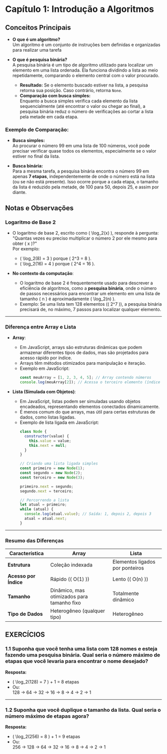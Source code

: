 # Capítulo 1: Introdução a Algoritmos

## Conceitos Principais

- **O que é um algoritmo?**  
  Um algoritmo é um conjunto de instruções bem definidas e organizadas para realizar uma tarefa   

- **O que é pesquisa binária?**  
  A pesquisa binária é um tipo de algoritmo utilizado para localizar um elemento em uma lista ordenada. Ela funciona dividindo a lista ao meio repetidamente, comparando o elemento central com o valor procurado.  
  - **Resultado:** Se o elemento buscado estiver na lista, a pesquisa retorna sua posição. Caso contrário, retorna `None`.  
  - **Comparação com busca simples:**  
    Enquanto a busca simples verifica cada elemento da lista sequencialmente (até encontrar o valor ou chegar ao final), a pesquisa binária reduz o número de verificações ao cortar a lista pela metade em cada etapa.

### Exemplo de Comparação:
- **Busca simples:**  
  Ao procurar o número 99 em uma lista de 100 números, você pode precisar verificar quase todos os elementos, especialmente se o valor estiver no final da lista.

- **Busca binária:**  
  Para a mesma tarefa, a pesquisa binária encontra o número 99 em apenas **7 etapas**, independentemente de onde o número está na lista (ou se não está presente). Isso ocorre porque a cada etapa, o tamanho da lista é reduzido pela metade, de 100 para 50, depois 25, e assim por diante.

## Notas e Observações

### **Logaritmo de Base 2**
- O logaritmo de base 2, escrito como \( \log_2(x) \), responde à pergunta: "Quantas vezes eu preciso multiplicar o número 2 por ele mesmo para obter \( x \)?"  
  Por exemplo:
  - \( \log_2(8) = 3 \) porque \( 2^3 = 8 \).
  - \( \log_2(16) = 4 \) porque \( 2^4 = 16 \).

- **No contexto da computação**:
  - O logaritmo de base 2 é frequentemente usado para descrever a eficiência de algoritmos, como a **pesquisa binária**, onde o número de passos necessários para encontrar um elemento em uma lista de tamanho \( n \) é aproximadamente \( \log_2(n) \).
  - Exemplo: Se uma lista tem 128 elementos (\( 2^7 \)), a pesquisa binária precisará de, no máximo, 7 passos para localizar qualquer elemento.

---

### **Diferença entre Array e Lista**

- **Array**:
  - Em JavaScript, arrays são estruturas dinâmicas que podem armazenar diferentes tipos de dados, mas são projetados para acesso rápido por índice.
  - Arrays têm métodos otimizados para manipulação e iteração.
  - Exemplo em JavaScript:
    ```javascript
    const meuArray = [1, 2, 3, 4, 5]; // Array contendo números
    console.log(meuArray[2]); // Acessa o terceiro elemento (índice 2) -> Saída: 3
    ```

- **Lista (Simulada com Objetos)**:
  - Em JavaScript, listas podem ser simuladas usando objetos encadeados, representando elementos conectados dinamicamente.
  - É menos comum do que arrays, mas útil para certas estruturas de dados, como listas ligadas.
  - Exemplo de lista ligada em JavaScript:
    ```javascript
    class Node {
      constructor(value) {
        this.value = value;
        this.next = null;
      }
    }

    // Criando uma lista ligada simples
    const primeiro = new Node(1);
    const segundo = new Node(2);
    const terceiro = new Node(3);

    primeiro.next = segundo;
    segundo.next = terceiro;

    // Percorrendo a lista
    let atual = primeiro;
    while (atual) {
      console.log(atual.value); // Saída: 1, depois 2, depois 3
      atual = atual.next;
    }
    ```

---

### **Resumo das Diferenças**
| **Característica**   | **Array**                           | **Lista**                           |
|-----------------------|-------------------------------------|--------------------------------------|
| **Estrutura**         | Coleção indexada                   | Elementos ligados por ponteiros     |
| **Acesso por Índice** | Rápido (\( O(1) \))                | Lento (\( O(n) \))                  |
| **Tamanho**           | Dinâmico, mas otimizados para tamanho fixo | Totalmente dinâmico               |
| **Tipo de Dados**     | Heterogêneo (qualquer tipo)         | Heterogêneo                         |


## EXERCÍCIOS

### 1.1 Suponha que você tenha uma lista com 128 nomes e esteja fazendo uma pesquisa binária. Qual seria o número máximo de etapas que você levaria para encontrar o nome desejado?

**Resposta:**  
- \( \log_2(128) = 7 \) + 1 = 8 etapas  
- Ou:  
  128 → 64 → 32 → 16 → 8 → 4 → 2 → 1  

---

### 1.2 Suponha que você duplique o tamanho da lista. Qual seria o número máximo de etapas agora?

**Resposta:**  
- \( \log_2(256) = 8 \) + 1 = 9 etapas  
- Ou:  
  256 → 128 → 64 → 32 → 16 → 8 → 4 → 2 → 1
